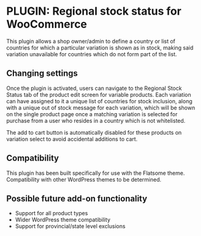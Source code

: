 # PLUGIN: Regional stock status for WooCommerce

This plugin allows a shop owner/admin to define a country or list of countries for which a particular variation is shown as in stock, making said variation unavailable for countries which do not form part of the list.

## Changing settings

Once the plugin is activated, users can navigate to the Regional Stock Status tab of the product edit screen for variable products. Each variation can have assigned to it a unique list of countries for stock inclusion, along with a unique out of stock message for each variation, which will be shown on the single product page once a matching variation is selected for purchase from a user who resides in a country which is not whitelisted.

The add to cart button is automatically disabled for these products on variation select to avoid accidental additions to cart.

## Compatibility

This plugin has been built specifically for use with the Flatsome theme. Compatibility with other WordPress themes to be determined.

## Possible future add-on functionality

- Support for all product types
- Wider WordPress theme compatibility
- Support for provincial/state level exclusions
